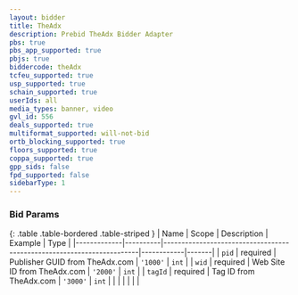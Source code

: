 ```yaml
---
layout: bidder
title: TheAdx
description: Prebid TheAdx Bidder Adapter
pbs: true
pbs_app_supported: true
pbjs: true
biddercode: theAdx
tcfeu_supported: true
usp_supported: true
schain_supported: true
userIds: all
media_types: banner, video
gvl_id: 556
deals_supported: true
multiformat_supported: will-not-bid
ortb_blocking_supported: true
floors_supported: true
coppa_supported: true
gpp_sids: false
fpd_supported: false
sidebarType: 1
---
```



### Bid Params

{: .table .table-bordered .table-striped }
| Name        | Scope    | Description                                                           | Example    | Type  |
|-------------|----------|-----------------------------------------------------------------------|------------|-------|
| `pid`     | required | Publisher  GUID from TheAdx.com                                         | `'1000'`   | `int` |
| `wid`     | required | Web Site ID from TheAdx.com                                             | `'2000'`   | `int` |
| `tagId`   | required | Tag ID from TheAdx.com                                                  | `'3000'`   | `int` |
|           |          |                                                                          |          |        |
